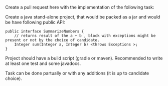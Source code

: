 Create a pull request here with the implementation of the following task:

Create a java stand-alone project, that would be packed as a jar and would be have following public API:
```
public interface SummarizeNumbers {
    // returns result of the a + b , block with exceptions might be present or not by the choice of candidate.
    Integer sum(Integer a, Integer b) <throws Exceptions >;
}
```

Project should have a build script (gradle or maven). Recommended to write at least one test and some javadocs.

Task can be done partually or with any additions (it is up to candidate choice).
